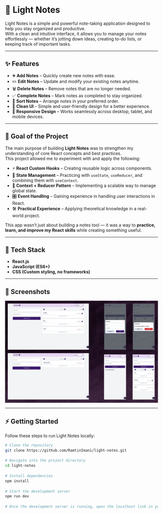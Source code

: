 # 📝 Light Notes

Light Notes is a simple and powerful note-taking application designed to help you stay organized and productive.  
With a clean and intuitive interface, it allows you to manage your notes effortlessly — whether it’s jotting down ideas, creating to-do lists, or keeping track of important tasks.

---

## ✨ Features

- ➕ **Add Notes** – Quickly create new notes with ease.  
- ✏️ **Edit Notes** – Update and modify your existing notes anytime.  
- 🗑️ **Delete Notes** – Remove notes that are no longer needed.  
- ✅ **Complete Notes** – Mark notes as completed to stay organized.  
- 🔀 **Sort Notes** – Arrange notes in your preferred order.  
- 🎨 **Clean UI** – Simple and user-friendly design for a better experience.  
- 📱 **Responsive Design** – Works seamlessly across desktop, tablet, and mobile devices.  

---

## 🎯 Goal of the Project

The main purpose of building **Light Notes** was to strengthen my understanding of core React concepts and best practices.  
This project allowed me to experiment with and apply the following:  

- ⚡ **React Custom Hooks** – Creating reusable logic across components.  
- 🧩 **State Management** – Practicing with `useState`, `useReducer`, and combining them with `useContext`.  
- 🔗 **Context + Reducer Pattern** – Implementing a scalable way to manage global state.  
- 🎛️ **Event Handling** – Gaining experience in handling user interactions in React.  
- 🛠️ **Practical Experience** – Applying theoretical knowledge in a real-world project.  

This app wasn’t just about building a notes tool — it was a way to **practice, learn, and improve my React skills** while creating something useful.  

---

## 🚀 Tech Stack

- **React.js**  
- **JavaScript (ES6+)**  
- **CSS (Custom styling, no frameworks)**  

---

## 📸 Screenshots

![preview image](/preview.png)

---

## ⚡ Getting Started

Follow these steps to run Light Notes locally:

```bash
# Clone the repository
git clone https://github.com/RamtinImani/light-notes.git

# Navigate into the project directory
cd light-notes

# Install dependencies
npm install

# Start the development server
npm run dev

# Once the development server is running, open the localhost link in your browser to start using Light Notes.
